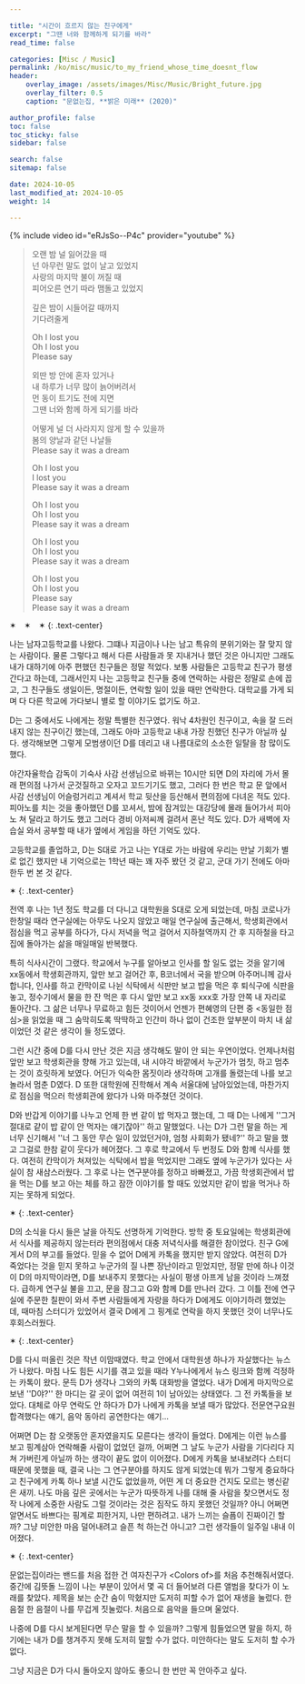 ```yaml
---

title: "시간이 흐르지 않는 친구에게"
excerpt: "그땐 너와 함께하게 되기를 바라"
read_time: false

categories: [Misc / Music]
permalink: /ko/misc/music/to_my_friend_whose_time_doesnt_flow
header:
    overlay_image: /assets/images/Misc/Music/Bright_future.jpg
    overlay_filter: 0.5
    caption: "문없는집, **밝은 미래** (2020)"

author_profile: false
toc: false
toc_sticky: false
sidebar: false

search: false
sitemap: false

date: 2024-10-05
last_modified_at: 2024-10-05
weight: 14

---
```


{% include video id="eRJsSo--P4c" provider="youtube" %}

> 오랜 밤 널 잃어갔을 때  
넌 아무런 말도 없이 날고 있었지  
사랑의 마지막 불이 꺼질 때  
피어오른 연기 따라 맴돌고 있었지
> 
> 깊은 밤이 시들어갈 때까지  
기다려줄게  
> 
> Oh I lost you  
Oh I lost you  
Please say  
>
> 외딴 방 안에 혼자 있거나  
내 하루가 너무 많이 늙어버려서  
먼 동이 트기도 전에 지면  
그땐 너와 함께 하게 되기를 바라  
> 
> 어떻게 널 더 사라지지 않게 할 수 있을까  
봄의 양날과 같던 나날들  
Please say it was a dream  
>
> Oh I lost you  
I lost you  
Please say it was a dream  
> 
> Oh I lost you  
Oh I lost you  
Please say it was a dream  
> 
> Oh I lost you  
Oh I lost you  
Please say it was a dream  
>
> Oh I lost you  
Oh I lost you  
Please say  
Please say it was a dream  

✶&emsp;✶&emsp;✶
{: .text-center}

나는 남자고등학교를 나왔다. 그떄나 지금이나 나는 남고 특유의 분위기와는 잘 맞지 않는 사람이다. 물론 그렇다고 해서 다른 사람들과 못 지내거나 했던 것은 아니지만 그래도 내가 대하기에 아주 편했던 친구들은 정말 적었다. 보통 사람들은 고등학교 친구가 평생 간다고 하는데, 그래서인지 나는 고등학교 친구들 중에 연락하는 사람은 정말로 손에 꼽고, 그 친구들도 생일이든, 명절이든, 연락할 일이 있을 때만 연락한다. 대학교를 가게 되며 다 다른 학교에 가다보니 별로 할 이야기도 없기도 하고.

D는 그 중에서도 나에게는 정말 특별한 친구였다. 워낙 4차원인 친구이고, 속을 잘 드러내지 않는 친구이긴 했는데, 그래도 아마 고등학교 내내 가장 친했던 친구가 아닐까 싶다. 생각해보면 그렇게 모범생이던 D를 데리고 내 나름대로의 소소한 일탈을 참 많이도 했다.  

야간자율학습 감독이 기숙사 사감 선생님으로 바뀌는 10시만 되면 D의 자리에 가서 몰래 편의점 나가서 군것질하고 오자고 꼬드기기도 했고, 그러다 한 번은 학교 문 앞에서 사감 선생님이 어슬렁거리고 계셔서 학교 뒷산을 등산해서 편의점에 다녀온 적도 있다. 피아노를 치는 것을 좋아했던 D를 꼬셔서, 밤에 잠겨있는 대강당에 몰래 들어가서 피아노 쳐 달라고 하기도 했고 그러다 경비 아저씨께 걸려서 혼난 적도 있다. D가 새벽에 자습실 와서 공부할 때 내가 옆에서 게임을 하던 기억도 있다.  

고등학교를 졸업하고, D는 S대로 가고 나는 Y대로 가는 바람에 우리는 만날 기회가 별로 없긴 했지만 내 기억으로는 1학년 때는 꽤 자주 봤던 것 같고, 군대 가기 전에도 아마 한두 번 본 것 같다. 

✶
{: .text-center}

전역 후 나는 1년 정도 학교를 더 다니고 대학원을 S대로 오게 되었는데, 마침 코로나가 한창일 때라 연구실에는 아무도 나오지 않았고 매일 연구실에 출근해서, 학생회관에서 점심을 먹고 공부를 하다가, 다시 저녁을 먹고 걸어서 지하철역까지 간 후 지하철을 타고 집에 돌아가는 삶을 매일매일 반복했다. 

특히 식사시간이 그랬다. 학교에서 누구를 알아보고 인사를 할 일도 없는 것을 알기에 xx동에서 학생회관까지, 앞만 보고 걸어간 후, B코너에서 국을 받으며 아주머니께 감사합니다, 인사를 하고 칸막이로 나뉜 식탁에서 식판만 보고 밥을 먹은 후 퇴식구에 식판을 놓고, 정수기에서 물을 한 잔 먹은 후 다시 앞만 보고 xx동 xxx호 가장 안쪽 내 자리로 돌아간다. 그 삶은 너무나 무료하고 힘든 것이어서 언젠가 편혜영의 단편 중 \<동일한 점심\>을 읽었을 때 그 숨막히도록 딱딱하고 인간미 하나 없이 건조한 앞부분이 마치 내 삶이었던 것 같은 생각이 들 정도였다. 

그런 시간 중에 D를 다시 만난 것은 지금 생각해도 말이 안 되는 우연이었다. 언제나처럼 앞만 보고 학생회관을 향해 가고 있는데, 내 시야각 바깥에서 누군가가 멈칫, 하고 멈추는 것이 흐릿하게 보였다. 어딘가 익숙한 몸짓이라 생각하며 고개를 돌렸는데 나를 보고 놀라서 멈춘 D였다. D 또한 대학원에 진학해서 계속 서울대에 남아있었는데, 마찬가지로 점심을 먹으러 학생회관에 왔다가 나와 마주쳤던 것이다.  

D와 반갑게 이야기를 나누고 언제 한 번 같이 밥 먹자고 했는데, 그 때 D는 나에게 ''그거 절대로 같이 밥 같이 안 먹자는 얘기잖아'' 하고 말했었다. 나는 D가 그런 말을 하는 게 너무 신기해서 ''너 그 동안 무슨 일이 있었던거야, 엄청 사회화가 됐네?'' 하고 말을 했고 그걸로 한참 같이 웃다가 헤어졌다. 그 후로 학교에서 두 번정도 D와 함께 식사를 했다. 여전히 칸막이가 쳐져있는 식탁에서 밥을 먹었지만 그래도 옆에 누군가가 있다는 사실이 참 새삼스러웠다. 그 후로 나는 연구분야를 정하고 바빠졌고, 가끔 학생회관에서 밥을 먹는 D를 보고 아는 체를 하고 잠깐 이야기를 할 때도 있었지만 같이 밥을 먹거나 하지는 못하게 되었다.

✶
{: .text-center}

D의 소식을 다시 들은 날을 아직도 선명하게 기억한다. 방학 중 토요일에는 학생회관에서 식사를 제공하지 않는터라 편의점에서 대충 저녁식사를 해결한 참이었다. 친구 G에게서 D의 부고를 들었다. 믿을 수 없어 D에게 카톡을 했지만 받지 않았다. 여전히 D가 죽었다는 것을 믿지 못하고 누군가의 질 나쁜 장난이라고 믿었지만, 정말 만에 하나 이것이 D의 마지막이라면, D를 보내주지 못했다는 사실이 평생 아프게 남을 것이라 느껴졌다. 급하게 연구실 불을 끄고, 문을 잠그고 G와 함께 D를 만나러 갔다. 그 이틀 전에 연구실에 주문한 칠판이 와서 주변 사람들에게 자랑을 하다가 D에게도 이야기하려 했었는데, 때마침 스터디가 있었어서 결국 D에게 그 핑계로 연락을 하지 못했던 것이 너무나도 후회스러웠다.

✶
{: .text-center}

D를 다시 떠올린 것은 작년 이맘때였다. 학교 안에서 대학원생 하나가 자살했다는 뉴스가 나왔다. 마침 나도 힘든 시기를 겪고 있을 때라 Y누나에게서 뉴스 링크와 함께 걱정하는 카톡이 왔다. 문득 D가 생각나 그와의 카톡 대화방을 열었다. 내가 D에게 마지막으로 보낸 ''D야?'' 한 마디는 갈 곳이 없어 여전히 1이 남아있는 상태였다. 그 전 카톡들을 보았다. 대체로 아무 연락도 안 하다가 D가 나에게 카톡을 보낼 때가 많았다. 전문연구요원 합격했다는 얘기, 음악 동아리 공연한다는 얘기...

어쩌면 D는 참 오랫동안 혼자였을지도 모른다는 생각이 들었다. D에게는 이런 뉴스를 보고 핑계삼아 연락해줄 사람이 없었던 걸까, 어쩌면 그 날도 누군가 사람을 기다리다 지쳐 가버린게 아닐까 하는 생각이 끝도 없이 이어졌다. D에게 카톡을 보내보려다 스터디 때문에 못했을 때, 결국 나는 그 연구분야를 하지도 않게 되었는데 뭐가 그렇게 중요하다고 친구에게 카톡 하나 보낼 시간도 없었을까, 어떤 게 더 중요한 건지도 모르는 병신같은 새끼. 나도 마음 깊은 곳에서는 누군가 따뜻하게 나를 대해 줄 사람을 찾으면서도 정작 나에게 소중한 사람도 그럴 것이라는 것은 짐작도 하지 못했던 것일까? 아니 어쩌면 알면서도 바쁘다는 핑계로 피한거지, 나만 편하려고. 내가 느끼는 슬픔이 진짜이긴 할까? 그냥 미안한 마음 덜어내려고 슬픈 척 하는건 아니고? 그런 생각들이 일주일 내내 이어졌다.

✶
{: .text-center}

문없는집이라는 밴드를 처음 접한 건 여자친구가 \<Colors of\>를 처음 추천해줘서였다. 중간에 김뜻돌 느낌이 나는 부분이 있어서 몇 곡 더 들어보려 다른 앨범을 찾다가 이 노래를 찾았다. 제목을 보는 순간 숨이 막혔지만 도저히 피할 수가 없어 재생을 눌렀다. 한 음절 한 음절이 나를 무겁게 짓눌렀다. 처음으로 음악을 들으며 울었다.

나중에 D를 다시 보게된다면 무슨 말을 할 수 있을까? 그렇게 힘들었으면 말을 하지, 하기에는 내가 D를 챙겨주지 못해 도저히 말할 수가 없다. 미안하다는 말도 도저히 할 수가 없다.   

그냥 지금은 D가 다시 돌아오지 않아도 좋으니 한 번만 꼭 안아주고 싶다. 